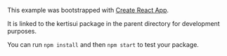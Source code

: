 This example was bootstrapped with [Create React App](https://github.com/facebook/create-react-app).

It is linked to the kertisui package in the parent directory for development purposes.

You can run `npm install` and then `npm start` to test your package.
